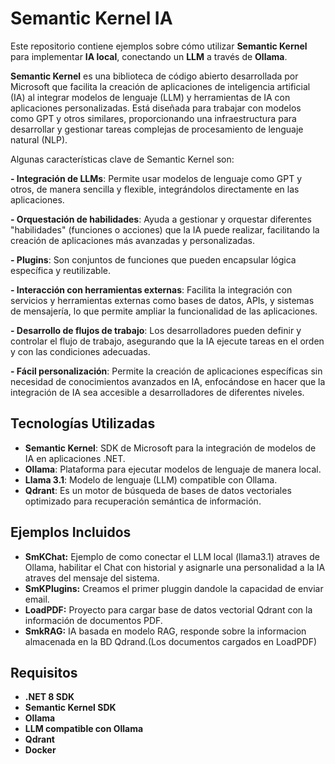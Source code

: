 # Semantic Kernel  IA

Este repositorio contiene ejemplos sobre cómo utilizar **Semantic Kernel** para implementar **IA local**, conectando un **LLM** a través de **Ollama**.  

**Semantic Kernel** es una biblioteca de código abierto desarrollada por Microsoft que facilita la creación de aplicaciones de inteligencia artificial (IA) al integrar modelos de lenguaje (LLM) y herramientas de IA con aplicaciones personalizadas. 
Está diseñada para trabajar con modelos como GPT y otros similares, proporcionando una infraestructura para desarrollar y gestionar tareas complejas de procesamiento de lenguaje natural (NLP).

Algunas características clave de Semantic Kernel son:

**- Integración de LLMs**: Permite usar modelos de lenguaje como GPT y otros, de manera sencilla y flexible, integrándolos directamente en las aplicaciones.

**- Orquestación de habilidades**: Ayuda a gestionar y orquestar diferentes "habilidades" (funciones o acciones) que la IA puede realizar, facilitando la creación de aplicaciones más avanzadas y personalizadas.

**- Plugins**: Son conjuntos de funciones que pueden encapsular lógica específica y reutilizable.

**- Interacción con herramientas externas**: Facilita la integración con servicios y herramientas externas como bases de datos, APIs, y sistemas de mensajería, lo que permite ampliar la funcionalidad de las aplicaciones.

**- Desarrollo de flujos de trabajo**: Los desarrolladores pueden definir y controlar el flujo de trabajo, asegurando que la IA ejecute tareas en el orden y con las condiciones adecuadas.

**- Fácil personalización**: Permite la creación de aplicaciones específicas sin necesidad de conocimientos avanzados en IA, enfocándose en hacer que la integración de IA sea accesible a desarrolladores de diferentes niveles.


## Tecnologías Utilizadas  
- **Semantic Kernel**: SDK de Microsoft para la integración de modelos de IA en aplicaciones .NET.  
- **Ollama**: Plataforma para ejecutar modelos de lenguaje de manera local.  
- **Llama 3.1**: Modelo de lenguaje (LLM) compatible con Ollama.
- **Qdrant**: Es un motor de búsqueda de bases de datos vectoriales optimizado para recuperación semántica de información. 

## Ejemplos Incluidos  
- **SmKChat:** Ejemplo de como conectar el LLM local (llama3.1) atraves de Ollama, habilitar el Chat con historial y asignarle una personalidad a la IA atraves del mensaje del sistema. 
- **SmKPlugins:** Creamos el primer pluggin dandole la capacidad de enviar email.
- **LoadPDF:**  Proyecto para cargar base de datos vectorial Qdrant con la información de documentos PDF.
- **SmkRAG:** IA basada en modelo RAG, responde sobre la informacion almacenada en la BD Qdrand.(Los documentos cargados en LoadPDF)


## Requisitos  
- **.NET 8 SDK**  
- **Semantic Kernel SDK**  
- **Ollama**
- **LLM compatible con Ollama**
- **Qdrant**
- **Docker** 
